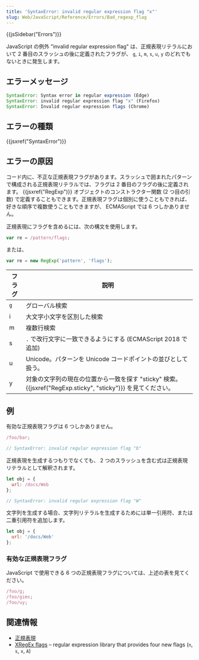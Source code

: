 ```yaml
---
title: 'SyntaxError: invalid regular expression flag "x"'
slug: Web/JavaScript/Reference/Errors/Bad_regexp_flag
---
```

{{jsSidebar("Errors")}}

JavaScript の例外 "invalid regular expression flag" は、正規表現リテラルにおいて 2 番目のスラッシュの後に定義されたフラグが、 `g`, `i`, `m`, `s`, `u`, `y` のどれでもないときに発生します。

## エラーメッセージ

```js
SyntaxError: Syntax error in regular expression (Edge)
SyntaxError: invalid regular expression flag "x" (Firefox)
SyntaxError: Invalid regular expression flags (Chrome)
```

## エラーの種類

{{jsxref("SyntaxError")}}

## エラーの原因

コード内に、不正な正規表現フラグがあります。スラッシュで囲まれたパターンで構成される正規表現リテラルでは、フラグは 2 番目のフラグの後に定義されます。 {{jsxref("RegExp")}} オブジェクトのコンストラクター関数 (2 つ目の引数) で定義することもできます。正規表現フラグは個別に使うこともできれば、好きな順序で複数使うこともできますが、 ECMAScript では 6 つしかありません。

正規表現にフラグを含めるには、次の構文を使用します。

```js
var re = /pattern/flags;
```

または、

```js
var re = new RegExp('pattern', 'flags');
```

| フラグ | 説明                                                                                                                     |
| ------ | ------------------------------------------------------------------------------------------------------------------------ |
| `g`    | グローバル検索                                                                                                           |
| i      | 大文字小文字を区別した検索                                                                                               |
| m      | 複数行検索                                                                                                               |
| s      | `.` で改行文字に一致できるようにする (ECMAScript 2018 で追加)                                                            |
| u      | Unicode。パターンを Unicode コードポイントの並びとして扱う。                                                             |
| y      | 対象の文字列の現在の位置から一致を探す "sticky" 検索。 {{jsxref("RegExp.sticky", "sticky")}} を見てください。 |

## 例

有効な正規表現フラグは 6 つしかありません。

```js example-bad
/foo/bar;

// SyntaxError: invalid regular expression flag "b"
```

正規表現を生成するつもりでなくても、 2 つのスラッシュを含む式は正規表現リテラルとして解釈されます。

```js example-bad
let obj = {
  url: /docs/Web
};

// SyntaxError: invalid regular expression flag "W"
```

文字列を生成する場合、文字列リテラルを生成するためには単一引用符、または二重引用符を追加します。

```js example-good
let obj = {
  url: '/docs/Web'
};
```

### 有効な正規表現フラグ

JavaScript で使用できる 6 つの正規表現フラグについては、上述の表を見てください。

```js example-good
/foo/g;
/foo/gims;
/foo/uy;
```

## 関連情報

- [正規表現](/ja/docs/Web/JavaScript/Guide/Regular_Expressions)
- [XRegEx flags](https://xregexp.com/flags/) – regular expression library that provides four new flags (`n`, `s`, `x`, `A`)
